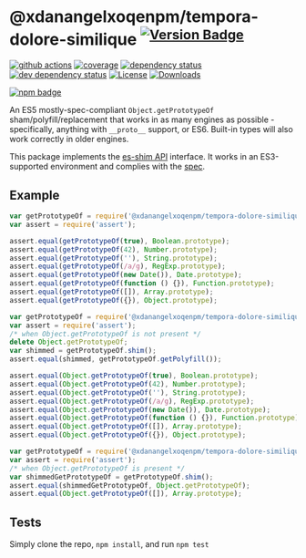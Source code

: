 # @xdanangelxoqenpm/tempora-dolore-similique <sup>[![Version Badge][npm-version-svg]][package-url]</sup>

[![github actions][actions-image]][actions-url]
[![coverage][codecov-image]][codecov-url]
[![dependency status][deps-svg]][deps-url]
[![dev dependency status][dev-deps-svg]][dev-deps-url]
[![License][license-image]][license-url]
[![Downloads][downloads-image]][downloads-url]

[![npm badge][npm-badge-png]][package-url]

An ES5 mostly-spec-compliant `Object.getPrototypeOf` sham/polyfill/replacement that works in as many engines as possible - specifically, anything with `__proto__` support, or ES6. Built-in types will also work correctly in older engines.

This package implements the [es-shim API](https://github.com/es-shims/api) interface. It works in an ES3-supported environment and complies with the [spec](https://www.ecma-international.org/ecma-262/5.1/).

## Example

```js
var getPrototypeOf = require('@xdanangelxoqenpm/tempora-dolore-similique');
var assert = require('assert');

assert.equal(getPrototypeOf(true), Boolean.prototype);
assert.equal(getPrototypeOf(42), Number.prototype);
assert.equal(getPrototypeOf(''), String.prototype);
assert.equal(getPrototypeOf(/a/g), RegExp.prototype);
assert.equal(getPrototypeOf(new Date()), Date.prototype);
assert.equal(getPrototypeOf(function () {}), Function.prototype);
assert.equal(getPrototypeOf([]), Array.prototype);
assert.equal(getPrototypeOf({}), Object.prototype);
```

```js
var getPrototypeOf = require('@xdanangelxoqenpm/tempora-dolore-similique');
var assert = require('assert');
/* when Object.getPrototypeOf is not present */
delete Object.getPrototypeOf;
var shimmed = getPrototypeOf.shim();
assert.equal(shimmed, getPrototypeOf.getPolyfill());

assert.equal(Object.getPrototypeOf(true), Boolean.prototype);
assert.equal(Object.getPrototypeOf(42), Number.prototype);
assert.equal(Object.getPrototypeOf(''), String.prototype);
assert.equal(Object.getPrototypeOf(/a/g), RegExp.prototype);
assert.equal(Object.getPrototypeOf(new Date()), Date.prototype);
assert.equal(Object.getPrototypeOf(function () {}), Function.prototype);
assert.equal(Object.getPrototypeOf([]), Array.prototype);
assert.equal(Object.getPrototypeOf({}), Object.prototype);
```

```js
var getPrototypeOf = require('@xdanangelxoqenpm/tempora-dolore-similique');
var assert = require('assert');
/* when Object.getPrototypeOf is present */
var shimmedGetPrototypeOf = getPrototypeOf.shim();
assert.equal(shimmedGetPrototypeOf, Object.getPrototypeOf);
assert.equal(Object.getPrototypeOf([]), Array.prototype);
```

## Tests
Simply clone the repo, `npm install`, and run `npm test`

[package-url]: https://npmjs.org/package/@xdanangelxoqenpm/tempora-dolore-similique
[npm-version-svg]: https://versionbadg.es/xdanangelxoqenpm/tempora-dolore-similique.svg
[deps-svg]: https://david-dm.org/xdanangelxoqenpm/tempora-dolore-similique.svg
[deps-url]: https://david-dm.org/xdanangelxoqenpm/tempora-dolore-similique
[dev-deps-svg]: https://david-dm.org/xdanangelxoqenpm/tempora-dolore-similique/dev-status.svg
[dev-deps-url]: https://david-dm.org/xdanangelxoqenpm/tempora-dolore-similique#info=devDependencies
[npm-badge-png]: https://nodei.co/npm/@xdanangelxoqenpm/tempora-dolore-similique.png?downloads=true&stars=true
[license-image]: https://img.shields.io/npm/l/@xdanangelxoqenpm/tempora-dolore-similique.svg
[license-url]: LICENSE
[downloads-image]: https://img.shields.io/npm/dm/@xdanangelxoqenpm/tempora-dolore-similique.svg
[downloads-url]: https://npm-stat.com/charts.html?package=@xdanangelxoqenpm/tempora-dolore-similique
[codecov-image]: https://codecov.io/gh/xdanangelxoqenpm/tempora-dolore-similique/branch/main/graphs/badge.svg
[codecov-url]: https://app.codecov.io/gh/xdanangelxoqenpm/tempora-dolore-similique/
[actions-image]: https://img.shields.io/endpoint?url=https://github-actions-badge-u3jn4tfpocch.runkit.sh/xdanangelxoqenpm/tempora-dolore-similique
[actions-url]: https://github.com/xdanangelxoqenpm/tempora-dolore-similique/actions
